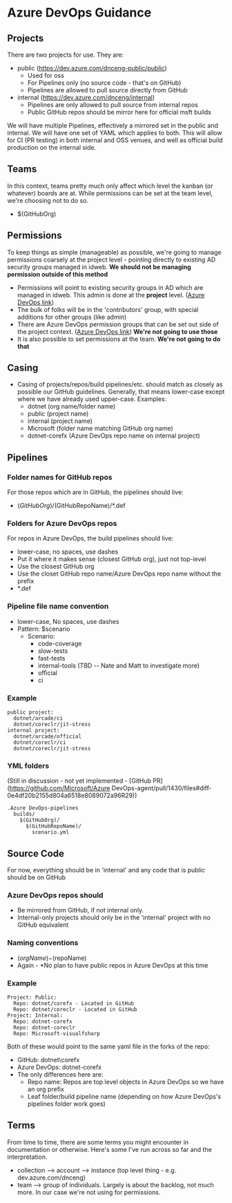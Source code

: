 # Azure DevOps Guidance

## Projects

There are two projects for use.  They are:

- public (https://dev.azure.com/dnceng-public/public)
  - Used for oss
  - For Pipelines only  (no source code - that's on GitHub)
  - Pipelines are allowed to pull source directly from GitHub
- internal  (https://dev.azure.com/dnceng/internal)
  - Pipelines are only allowed to pull source from internal repos
  - Public GitHub repos should be mirror here for official msft builds

We will have multiple Pipelines, effectively a mirrored set in the public and internal. We will have one set of YAML which applies to both. This will allow for CI (PR testing) in both internal and OSS venues, and well as official build production on the internal side.

## Teams

In this context, teams pretty much only affect which level the kanban (or whatever) boards are at.  While permissions can be set at the team level, we're choosing not to do so.

- $(GitHubOrg)

## Permissions

To keep things as simple (manageable) as possible, we're going to manage permissions coarsely at the project level - pointing directly to existing AD security groups managed in idweb.  **We should not be managing permission outside of this method**

- Permissions will point to existing security groups in AD which are managed in idweb.  This admin is done at the **project** level.  ([Azure DevOps link](https://dev.azure.com/dnceng/internal/_admin/_security))
- The bulk of folks will be in the 'contributors' group, with special additions for other groups (like admin)
- There are Azure DevOps permission groups that can be set out side of the project context. ([Azure DevOps link](https://dev.azure.com/dnceng/_admin/_security))   **We're not going to use those**
- It is also possible to set permissions at the team.  **We're not going to do that**

## Casing

- Casing of projects/repos/build pipelines/etc. should match as closely as possible our GitHub guidelines.  Generally, that means lower-case except where we have already used upper-case.  Examples:
  - dotnet (org name/folder name)
  - public (project name)
  - internal (project name)
  - Microsoft (folder name matching GitHub org name)
  - dotnet-corefx (Azure DevOps repo name on internal project)

## Pipelines

### Folder names for GitHub repos

For those repos which are in GitHub, the pipelines should live:

- $(GitHubOrg)/$(GitHubRepoName)/*.def

### Folders for Azure DevOps repos

For repos in Azure DevOps, the build pipelines should live:

- lower-case, no spaces, use dashes
- Put it where it makes sense (closest GitHub org), just not top-level
- Use the closest GitHub org
- Use the closet GitHub repo name/Azure DevOps repo name without the prefix
- *.def

### Pipeline file name convention

- lower-case, No spaces, use dashes
- Pattern: $scenario
  - Scenario:
    - code-coverage
    - slow-tests
    - fast-tests
    - internal-tools (TBD -- Nate and Matt to investigate more)
    - official
    - ci

### Example

```TEXT
public project:
  dotnet/arcade/ci
  dotnet/coreclr/jit-stress
internal project:
  dotnet/arcade/official
  dotnet/coreclr/ci
  dotnet/coreclr/jit-stress
```

### YML folders

(Still in discussion - not yet implemented - [GitHub PR](https://github.com/Microsoft/Azure DevOps-agent/pull/1430/files#diff-0e4df20b2155d804a6518e8089072a96R29))

```TEXT
.Azure DevOps-pipelines
  builds/
    $(GitHubOrg)/
      $(GitHubRepoName)/
        scenario.yml
```

## Source Code

For now, everything should be in 'internal' and any code that is public should be on GitHub

### Azure DevOps repos should

- Be mirrored from GitHub, if not internal only.
- Internal-only projects should only be in the 'internal' project with no GitHub equivalent

### Naming conventions

- $(orgName)-$(repoName)
- Again - *No plan to have public repos in Azure DevOps at this time

### Example

```TEXT
Project: Public:
  Repo: dotnet/corefx - Located in GitHub
  Repo: dotnet/coreclr - Located in GitHub
Project: Internal:
  Repo: dotnet-corefx
  Repo: dotnet-coreclr
  Repo: Microsoft-visualfsharp
```

Both of these would point to the same yaml file in the forks of the repo:

- GitHub: dotnet\corefx
- Azure DevOps: dotnet-corefx
- The only differences here are:
  - Repo name: Repos are top level objects in Azure DevOps so we have an org prefix
  - Leaf folder/build pipeline name (depending on how Azure DevOps's pipelines folder work goes)

## Terms

From time to time, there are some terms you might encounter in documentation or otherwise.  Here's some I've run across so far and the interpretation.

- collection --> account --> instance (top level thing - e.g. dev.azure.com/dnceng)
- team --> group of individuals.  Largely is about the backlog, not much more.  In our case we're not using for permissions.
